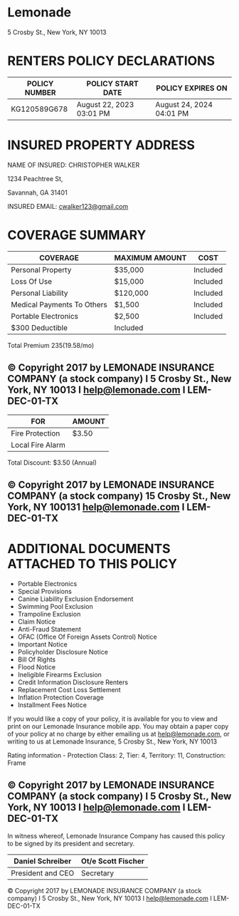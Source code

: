# Lemonade

5 Crosby St., New York, NY 10013

# RENTERS POLICY DECLARATIONS

|POLICY NUMBER|POLICY START DATE|POLICY EXPIRES ON|
|---|---|---|
|KG120589G678|August 22, 2023 03:01 PM|August 24, 2024 04:01 PM|

# INSURED PROPERTY ADDRESS

NAME OF INSURED: CHRISTOPHER WALKER

1234 Peachtree St,

Savannah, GA 31401

INSURED EMAIL: cwalker123@gmail.com

# COVERAGE SUMMARY

|COVERAGE|MAXIMUM AMOUNT|COST|
|---|---|---|
|Personal Property|$35,000|Included|
|Loss Of Use|$15,000|Included|
|Personal Liability|$120,000|Included|
|Medical Payments To Others|$1,500|Included|
|Portable Electronics|$2,500|Included|
|$300 Deductible|Included| |

Total Premium $235 ($19.58/mo)

© Copyright 2017 by LEMONADE INSURANCE COMPANY (a stock company) I 5 Crosby St., New York, NY 10013 I help@lemonade.com I LEM-DEC-01-TX
---
|FOR|AMOUNT|
|---|---|
|Fire Protection|$3.50|
|Local Fire Alarm| |

Total Discount: $3.50 (Annual)

© Copyright 2017 by LEMONADE INSURANCE COMPANY (a stock company) 15 Crosby St., New York, NY 100131 help@lemonade.com I LEM-DEC-01-TX
---
# ADDITIONAL DOCUMENTS ATTACHED TO THIS POLICY

- Portable Electronics
- Special Provisions
- Canine Liability Exclusion Endorsement
- Swimming Pool Exclusion
- Trampoline Exclusion
- Claim Notice
- Anti-Fraud Statement
- OFAC (Office Of Foreign Assets Control) Notice
- Important Notice
- Policyholder Disclosure Notice
- Bill Of Rights
- Flood Notice
- Ineligible Firearms Exclusion
- Credit Information Disclosure Renters
- Replacement Cost Loss Settlement
- Inflation Protection Coverage
- Installment Fees Notice

If you would like a copy of your policy, it is available for you to view and print on our Lemonade Insurance mobile app. You may obtain a paper copy of your policy at no charge by either emailing us at help@lemonade.com, or writing to us at Lemonade Insurance, 5 Crosby St., New York, NY 10013

Rating information - Protection Class: 2, Tier: 4, Territory: 11, Construction: Frame

© Copyright 2017 by LEMONADE INSURANCE COMPANY (a stock company) I 5 Crosby St., New York, NY 10013 I help@lemonade.com I LEM-DEC-01-TX
---
In witness whereof, Lemonade Insurance Company has caused this policy to be signed by its president and secretary.

|Daniel Schreiber|Ot/e Scott Fischer|
|---|---|
|President and CEO|Secretary|

© Copyright 2017 by LEMONADE INSURANCE COMPANY (a stock company) I 5 Crosby St., New York, NY 10013 I help@lemonade.com I LEM-DEC-01-TX
